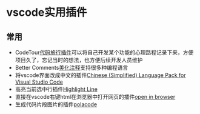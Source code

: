 # vscode实用插件

## 常用
* CodeTour[代码旅行插件](https://marketplace.visualstudio.com/items?itemName=vsls-contrib.codetour)可以将自己开发某个功能的心理路程记录下来，方便项目久了，忘记当时的想法，也方便后续开发人员维护
* Better Comments[美化注释](https://marketplace.visualstudio.com/items?itemName=aaron-bond.better-comments)支持很多种编程语言
* 将vscode界面改成中文的插件[Chinese (Simplified) Language Pack for Visual Studio Code](https://marketplace.visualstudio.com/items?itemName=MS-CEINTL.vscode-language-pack-zh-hans)
* 高亮当前选中行插件[Highlight Line](https://marketplace.visualstudio.com/items?itemName=cliffordfajardo.highlight-line-vscode)
* 直接在vscode右键html在浏览器中打开网页的插件[open in browser](https://marketplace.visualstudio.com/items?itemName=techer.open-in-browser)
* 生成代码片段图片的插件[polacode](https://marketplace.visualstudio.com/items?itemName=jeff-hykin.polacode-2019)